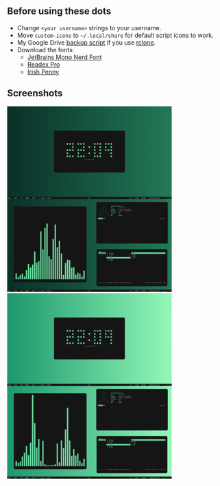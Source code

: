 ## Before using these dots
- Change `<your username>` strings to your username.
- Move `custom-icons` to `~/.local/share` for default script icons to work.
- My Google Drive [backup script](https://gist.github.com/dybdeskarphet/e722d9b6daaf90a5deee6b87554a8031) if you use [rclone](https://rclone.org/).
- Download the fonts:
  - [JetBrains Mono Nerd Font](https://github.com/ryanoasis/nerd-fonts/tree/master/patched-fonts/JetBrainsMono/Ligatures/Regular/complete)
  - [Readex Pro](https://fonts.google.com/specimen/Readex+Pro)
  - [Irish Penny](https://www.k-type.com/fonts/irish-penny/)

## Screenshots
<img src="ss_night.png" alt="list_dark" width="384" height="432"> <img src="ss_day.png" alt="list_dark" width="384" height="432">
